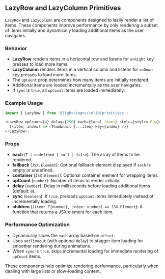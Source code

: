 ## LazyRow and LazyColumn Primitives

`LazyRow` and `LazyColumn` are components designed to lazily render a list of items. These components improve performance by only rendering a subset of items initially and dynamically loading additional items as the user navigates.

### Behavior

- **LazyRow** renders items in a horizontal row and listens for `onRight` key presses to load more items.
- **LazyColumn** renders items in a vertical column and listens for `onDown` key presses to load more items.
- The `upCount` prop determines how many items are initially rendered.
- Additional items are loaded incrementally as the user navigates.
- If `sync` is `true`, all `upCount` items are loaded immediately.

### Example Usage

```javascript
import { LazyRow } from '@lightningtv/solid/primitives';

<LazyRow upCount={4} delay={250} each={local.items} style={styles.Row}>
  {(item, index) => <Thumbnail {...item} key={index} />}
</LazyRow>;
```

### Props

- **each** (`T | undefined | null | false`): The array of items to be rendered.
- **fallback** (`JSX.Element`): Optional fallback element displayed if `each` is empty or undefined.
- **container** (`JSX.Element`): Optional container element for wrapping items.
- **upCount** (`number`): Number of items to render initially.
- **delay** (`number`): Delay in milliseconds before loading additional items (default: `0`).
- **sync** (`boolean`): If `true`, preloads `upCount` items immediately instead of incrementally loading.
- **children** (`(item: T[number], index: number) => JSX.Element`): A function that returns a JSX element for each item.

### Performance Optimization

- Dynamically slices the `each` array based on `offset`.
- Uses `setTimeout` (with optional `delay`) to stagger item loading for smoother rendering during animations.
- When `sync` is `true`, skips incremental loading for immediate rendering of `upCount` items.

These components help optimize rendering performance, particularly when dealing with large lists or slow-loading content.
